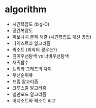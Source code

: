 # algorithm

- 시간복잡도 (big-O)
- 공간복잡도
- 피보나치 문제 해결 (시간복잡도 개선 방법)
- 다익스트라 알고리즘
- 퀵소트 (최악의 경우는?)
- 깊이우선탐색 vs 너비우선탐색
- 재귀함수
- 트리와 그래프의 차이
- 우선순위큐
- 프림 알고리즘
- 크루스칼 알고리즘
- 벨만포드 알고리즘
- 머지소트와 퀵소트 비교